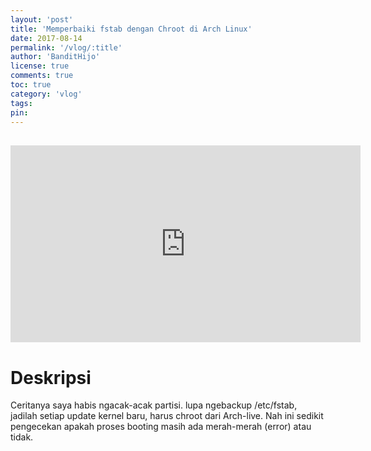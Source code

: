 ```yaml
---
layout: 'post'
title: 'Memperbaiki fstab dengan Chroot di Arch Linux'
date: 2017-08-14
permalink: '/vlog/:title'
author: 'BanditHijo'
license: true
comments: true
toc: true
category: 'vlog'
tags:
pin:
---
```


<div style="margin-top:30px;"></div>
<!-- EMBED CONTAINER: YOUTUBE -->
<div class='embed-container'>
<iframe width="560" height="315" src="https://www.youtube.com/embed/7snxTdW9f_U" frameborder="0" allow="accelerometer; autoplay; encrypted-media; gyroscope; picture-in-picture" allowfullscreen></iframe>
</div>

# Deskripsi

Ceritanya saya habis ngacak-acak partisi. lupa ngebackup /etc/fstab, jadilah setiap update kernel baru, harus chroot dari Arch-live. Nah ini sedikit pengecekan apakah proses booting masih ada merah-merah (error) atau tidak.
